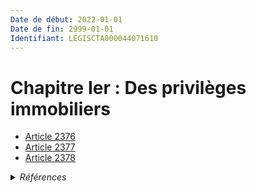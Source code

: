 ```yaml
---
Date de début: 2022-01-01
Date de fin: 2999-01-01
Identifiant: LEGISCTA000044071610
---
```


<h1>Chapitre Ier : Des privilèges immobiliers</h1>

- [Article 2376](article_2376.md)
- [Article 2377](article_2377.md)
- [Article 2378](article_2378.md)

<details>
  <summary><em>Références</em></summary>

  <h2>Articles faisant référence à la section</h2>
  
  <ul>
    <li>
      <a href="https://legal.tricoteuses.fr//redirection/LEGIARTI000044045522?vers=git&vers=legifrance">Ordonnance n° 2021-1192 du 15 septembre 2021 portant réforme du droit des sûretés - article 13 ENTIEREMENT_MODIF</a> MODIFIE source
    </li>
  </ul>
</details>
